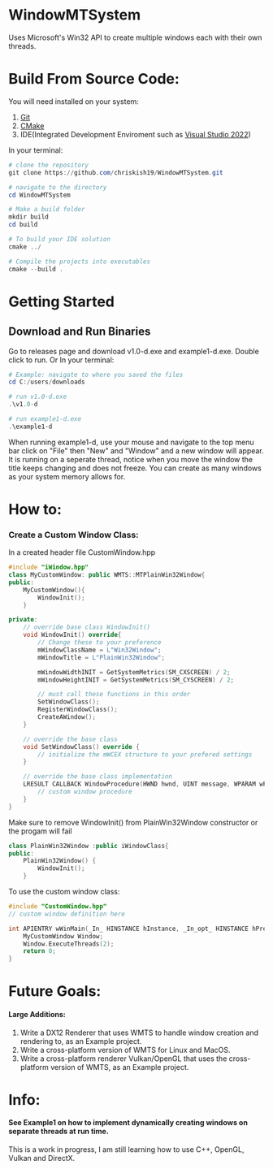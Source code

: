 # WindowMTSystem
Uses Microsoft's Win32 API to create multiple windows each with their own threads.

# Build From Source Code:
You will need installed on your system:
1. [Git](https://git-scm.com/download/win)
2. [CMake](https://cmake.org/)
3. IDE(Integrated Development Enviroment such as [Visual Studio 2022](https://visualstudio.microsoft.com/vs/community/))

In your terminal:
```powershell
# clone the repository
git clone https://github.com/chriskish19/WindowMTSystem.git

# navigate to the directory
cd WindowMTSystem

# Make a build folder
mkdir build
cd build

# To build your IDE solution
cmake ../

# Compile the projects into executables
cmake --build .
```

# Getting Started
## Download and Run Binaries
Go to releases page and download v1.0-d.exe and example1-d.exe. Double click to run.
Or In your terminal:
```powershell
# Example: navigate to where you saved the files
cd C:/users/downloads

# run v1.0-d.exe
.\v1.0-d

# run example1-d.exe
.\example1-d

```

When running example1-d, use your mouse and navigate to the top menu bar click on "File" then "New" and "Window" and a new window will appear. It is running on a seperate thread, notice when you move the window the title keeps changing and does not freeze. You can create as many windows as your system memory allows for.



# How to:
### Create a Custom Window Class:
In a created header file CustomWindow.hpp
```cpp
#include "iWindow.hpp"
class MyCustomWindow: public WMTS::MTPlainWin32Window{
public:
	MyCustomWindow(){
		WindowInit();
	}

private:
	// override base class WindowInit()
	void WindowInit() override{
		// Change these to your preference
		mWindowClassName = L"Win32Window";
		mWindowTitle = L"PlainWin32Window";

		mWindowWidthINIT = GetSystemMetrics(SM_CXSCREEN) / 2;
		mWindowHeightINIT = GetSystemMetrics(SM_CYSCREEN) / 2;

		// must call these functions in this order
		SetWindowClass();
		RegisterWindowClass();
		CreateAWindow();
	}

	// override the base class
	void SetWindowClass() override {
		// initialize the mWCEX structure to your prefered settings	
	}

	// override the base class implementation
	LRESULT CALLBACK WindowProcedure(HWND hwnd, UINT message, WPARAM wParam, LPARAM lParam) override{
		// custom window procedure
	}
}
```

Make sure to remove WindowInit() from PlainWin32Window constructor or the progam will fail
```cpp
class PlainWin32Window :public iWindowClass{
public:
	PlainWin32Window() {
		WindowInit(); 
	}
```
To use the custom window class:
```cpp
#include "CustomWindow.hpp"
// custom window definition here

int APIENTRY wWinMain(_In_ HINSTANCE hInstance, _In_opt_ HINSTANCE hPrevInstance, _In_ LPWSTR lpCmdLine, _In_ int nCmdShow) {
	MyCustomWindow Window;
	Window.ExecuteThreads(2);
	return 0;
}
```
  

# Future Goals:
#### Large Additions:
1. Write a DX12 Renderer that uses WMTS to handle window creation and rendering to, as an Example project.
2. Write a cross-platform version of WMTS for Linux and MacOS.
3. Write a cross-platform renderer Vulkan/OpenGL that uses the cross-platform version of WMTS, as an Example project.

# Info:
#### See Example1 on how to implement dynamically creating windows on separate threads at run time.

This is a work in progress, I am still learning how to use C++, OpenGL, Vulkan and DirectX.

